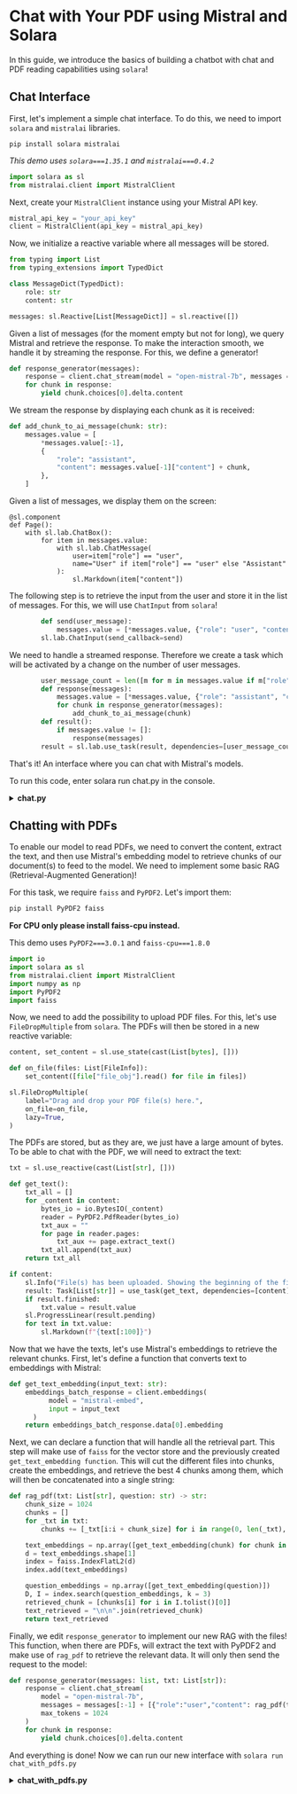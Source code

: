 # Chat with Your PDF using Mistral and Solara

In this guide, we introduce the basics of building a chatbot with chat and PDF reading capabilities using `solara`!

## Chat Interface

First, let's implement a simple chat interface. To do this, we need to import `solara` and `mistralai` libraries.

```shell
pip install solara mistralai
```

*This demo uses `solara===1.35.1` and `mistralai===0.4.2`*

```py
import solara as sl
from mistralai.client import MistralClient
```

Next, create your `MistralClient` instance using your Mistral API key.

```py
mistral_api_key = "your_api_key"
client = MistralClient(api_key = mistral_api_key)
```

Now, we initialize a reactive variable where all messages will be stored.

```py
from typing import List
from typing_extensions import TypedDict

class MessageDict(TypedDict):
    role: str
    content: str

messages: sl.Reactive[List[MessageDict]] = sl.reactive([])
```

Given a list of messages (for the moment empty but not for long), we query Mistral and retrieve the response. To make the interaction smooth, we handle it by streaming the response. For this, we define a generator!

```py
def response_generator(messages):
    response = client.chat_stream(model = "open-mistral-7b", messages = messages, max_tokens = 1024)
    for chunk in response:
        yield chunk.choices[0].delta.content
```

We stream the response by displaying each chunk as it is received:

```py
def add_chunk_to_ai_message(chunk: str):
    messages.value = [
        *messages.value[:-1],
        {
            "role": "assistant",
            "content": messages.value[-1]["content"] + chunk,
        },
    ]
```

Given a list of messages, we display them on the screen:

```
@sl.component
def Page():
    with sl.lab.ChatBox():
        for item in messages.value:
            with sl.lab.ChatMessage(
                user=item["role"] == "user",
                name="User" if item["role"] == "user" else "Assistant"
            ):
                sl.Markdown(item["content"])
```

The following step is to retrieve the input from the user and store it in the list of messages. For this, we will use `ChatInput` from `solara`!

```py
        def send(user_message):
            messages.value = [*messages.value, {"role": "user", "content": user_message}]
        sl.lab.ChatInput(send_callback=send)
```

We need to handle a streamed response. Therefore we create a task which will be activated by a change on the number of user messages.
```py
        user_message_count = len([m for m in messages.value if m["role"] == "user"])
        def response(messages):
            messages.value = [*messages.value, {"role": "assistant", "content": ""}]
            for chunk in response_generator(messages):
                add_chunk_to_ai_message(chunk)
        def result():
            if messages.value != []:
                response(messages)
        result = sl.lab.use_task(result, dependencies=[user_message_count])
```

That's it! An interface where you can chat with Mistral's models.

To run this code, enter solara run chat.py in the console.

<details>
<summary><b>chat.py</b></summary>

```py
import solara as sl
from mistralai.client import MistralClient

mistral_api_key = "your_api_key"
client = MistralClient(api_key=mistral_api_key)

from typing import List
from typing_extensions import TypedDict

class MessageDict(TypedDict):
    role: str
    content: str

messages: sl.Reactive[List[MessageDict]] = sl.reactive([])

def response_generator(messages):
    response = client.chat_stream(model = "open-mistral-7b", messages = messages, max_tokens = 1024)
    for chunk in response:
        yield chunk.choices[0].delta.content

def add_chunk_to_ai_message(chunk: str):
    messages.value = [
        *messages.value[:-1],
        {
            "role": "assistant",
            "content": messages.value[-1]["content"] + chunk,
        },
    ]

@sl.component
def Page():
    user_message_count = len([m for m in messages.value if m["role"] == "user"])
    def send(user_message):
        messages.value = [*messages.value, {"role": "user", "content": user_message}]
    def response(messages):
        messages.value = [*messages.value, {"role": "assistant", "content": ""}]
        for chunk in response_generator(messages.value[:-1]):
            add_chunk_to_ai_message(chunk)
    def result():
        if messages.value != []:
            response(messages)
    result = sl.lab.use_task(result, dependencies=[user_message_count])
    with sl.Column(align="center"):
        with sl.lab.ChatBox(style={"position": "fixed", "overflow-y": "scroll","scrollbar-width": "none", "-ms-overflow-style": "none", "top": "0", "bottom": "10rem", "width": "60%"}):
            for item in messages.value:
                with sl.lab.ChatMessage(
                    user=item["role"] == "user",
                    name="User" if item["role"] == "user" else "Assistant"
                ):
                    sl.Markdown(item["content"])
        sl.lab.ChatInput(send_callback=send, style={"position": "fixed", "bottom": "3rem", "width": "70%"})
```

</details>

## Chatting with PDFs

To enable our model to read PDFs, we need to convert the content, extract the text, and then use Mistral's embedding model to retrieve chunks of our document(s) to feed to the model. We need to implement some basic RAG (Retrieval-Augmented Generation)!

For this task, we require `faiss` and `PyPDF2`. Let's import them:
```py
pip install PyPDF2 faiss
```

**For CPU only please install faiss-cpu instead.**

This demo uses `PyPDF2===3.0.1` and `faiss-cpu===1.8.0`
```py
import io
import solara as sl
from mistralai.client import MistralClient
import numpy as np
import PyPDF2
import faiss
```

Now, we need to add the possibility to upload PDF files. For this, let's use `FileDropMultiple` from `solara`. The PDFs will then be stored in a new reactive variable:

```py
content, set_content = sl.use_state(cast(List[bytes], []))

def on_file(files: List[FileInfo]):
    set_content([file["file_obj"].read() for file in files])

sl.FileDropMultiple(
    label="Drag and drop your PDF file(s) here.",
    on_file=on_file,
    lazy=True,
)
```

The PDFs are stored, but as they are, we just have a large amount of bytes. To be able to chat with the PDF, we will need to extract the text:
```py
txt = sl.use_reactive(cast(List[str], []))

def get_text():
    txt_all = []
    for _content in content:
        bytes_io = io.BytesIO(_content)
        reader = PyPDF2.PdfReader(bytes_io)
        txt_aux = ""
        for page in reader.pages:
            txt_aux += page.extract_text()
        txt_all.append(txt_aux)
    return txt_all

if content:
    sl.Info("File(s) has been uploaded. Showing the beginning of the file(s)...")
    result: Task[List[str]] = use_task(get_text, dependencies=[content])
    if result.finished:
        txt.value = result.value
    sl.ProgressLinear(result.pending)
    for text in txt.value:
        sl.Markdown(f"{text[:100]}")
```

Now that we have the texts, let's use Mistral's embeddings to retrieve the relevant chunks. First, let's define a function that converts text to embeddings with Mistral:

```py
def get_text_embedding(input_text: str):
    embeddings_batch_response = client.embeddings(
          model = "mistral-embed",
          input = input_text
      )
    return embeddings_batch_response.data[0].embedding
```

Next, we can declare a function that will handle all the retrieval part. This step will make use of `faiss` for the vector store and the previously created `get_text_embedding function`. This will cut the different files into chunks, create the embeddings, and retrieve the best 4 chunks among them, which will then be concatenated into a single string:

```py
def rag_pdf(txt: List[str], question: str) -> str:
    chunk_size = 1024
    chunks = []
    for _txt in txt:
        chunks += [_txt[i:i + chunk_size] for i in range(0, len(_txt), chunk_size)]

    text_embeddings = np.array([get_text_embedding(chunk) for chunk in chunks])
    d = text_embeddings.shape[1]
    index = faiss.IndexFlatL2(d)
    index.add(text_embeddings)

    question_embeddings = np.array([get_text_embedding(question)])
    D, I = index.search(question_embeddings, k = 3)
    retrieved_chunk = [chunks[i] for i in I.tolist()[0]]
    text_retrieved = "\n\n".join(retrieved_chunk)
    return text_retrieved
```

Finally, we edit `response_generator` to implement our new RAG with the files! This function, when there are PDFs, will extract the text with PyPDF2 and make use of `rag_pdf` to retrieve the relevant data. It will only then send the request to the model:

```py
def response_generator(messages: list, txt: List[str]):
    response = client.chat_stream(
        model = "open-mistral-7b",
        messages = messages[:-1] + [{"role":"user","content": rag_pdf(txt, messages[-1]["content"]) + "\n\n" + messages[-1]["content"]}],
        max_tokens = 1024
    )
    for chunk in response:
        yield chunk.choices[0].delta.content
```

And everything is done! Now we can run our new interface with `solara run chat_with_pdfs.py`

<details>
<summary><b>chat_with_pdfs.py</b></summary>

```py
import io
import solara as sl
from mistralai.client import MistralClient
import numpy as np
import PyPDF2
import faiss
from solara.components.file_drop import FileInfo
from solara.lab import use_task, Task
from typing import List, cast
from typing_extensions import TypedDict

mistral_api_key = "your_api_key"
client = MistralClient(api_key = mistral_api_key)

def get_text_embedding(input_text: str):
    embeddings_batch_response = client.embeddings(
          model = "mistral-embed",
          input = input_text
      )
    return embeddings_batch_response.data[0].embedding

def rag_pdf(txt: List[str], question: str) -> str:
    chunk_size = 1024
    chunks = []
    for _txt in txt:
        chunks += [_txt[i:i + chunk_size] for i in range(0, len(_txt), chunk_size)]

    text_embeddings = np.array([get_text_embedding(chunk) for chunk in chunks])
    d = text_embeddings.shape[1]
    index = faiss.IndexFlatL2(d)
    index.add(text_embeddings)

    question_embeddings = np.array([get_text_embedding(question)])
    D, I = index.search(question_embeddings, k = 3)
    retrieved_chunk = [chunks[i] for i in I.tolist()[0]]
    text_retrieved = "\n\n".join(retrieved_chunk)
    return text_retrieved

class MessageDict(TypedDict):
    role: str
    content: str

messages: sl.Reactive[List[MessageDict]] = sl.reactive([])

def response_generator(messages: list, txt: List[str]):
    response = client.chat_stream(
        model = "open-mistral-7b", 
        messages = messages[:-1] + [{"role":"user","content": rag_pdf(txt, messages[-1]["content"]) + "\n\n" + messages[-1]["content"]}],
        max_tokens = 1024
    )
    for chunk in response:
        yield chunk.choices[0].delta.content

def add_chunk_to_ai_message(chunk: str):
    messages.value = [
        *messages.value[:-1],
        {
            "role": "assistant",
            "content": messages.value[-1]["content"] + chunk,
        },
    ]

@sl.component
def Page():
    with sl.Sidebar():
        content, set_content = sl.use_state(cast(List[bytes], []))
        filename, set_filename = sl.use_state(cast(List[str], []))
        txt = sl.use_reactive(cast(List[str], []))

        def on_file(files: List[FileInfo]):
            set_filename([file["name"] for file in files])
            set_content([file["file_obj"].read() for file in files])

        def get_text():
            txt_all = []
            for _content in content:
                bytes_io = io.BytesIO(_content)
                reader = PyPDF2.PdfReader(bytes_io)
                txt_aux = ""
                for page in reader.pages:
                    txt_aux += page.extract_text()
                txt_all.append(txt_aux)
            return txt_all


        sl.FileDropMultiple(
            label="Drag and drop your PDF file(s) here.",
            on_file=on_file,
            lazy=True,
        )

        if content:
            sl.Info("File(s) has been uploaded. Showing the beginning of the file(s)...")
            result: Task[List[str]] = use_task(get_text, dependencies=[content])
            if result.finished:
                txt.value = result.value
            sl.ProgressLinear(result.pending)
            for text in txt.value:
                sl.Markdown(f"{text[:100]}")

    user_message_count = len([m for m in messages.value if m["role"] == "user"])
    def send(user_message):
        messages.value = [*messages.value, {"role": "user", "content": user_message}]
    def response(messages):
        messages.value = [*messages.value, {"role": "assistant", "content": ""}]
        for chunk in response_generator(messages.value[:-1], txt=txt.value):
            add_chunk_to_ai_message(chunk)
    def result():
        if messages.value != []:
            response(messages)
    result = sl.lab.use_task(result, dependencies=[user_message_count])

    with sl.Column(align="center"):
        with sl.lab.ChatBox(style={"position": "fixed", "overflow-y": "scroll","scrollbar-width": "none", "-ms-overflow-style": "none", "top": "0", "bottom": "10rem", "width": "60%"}):
            for item in messages.value:
                with sl.lab.ChatMessage(
                    user=item["role"] == "user",
                    name="User" if item["role"] == "user" else "Assistant"
                ):
                    sl.Markdown(item["content"])
            sl.lab.ChatInput(send_callback=send, style={"position": "fixed", "bottom": "3rem", "width": "60%"})
```

</details>
